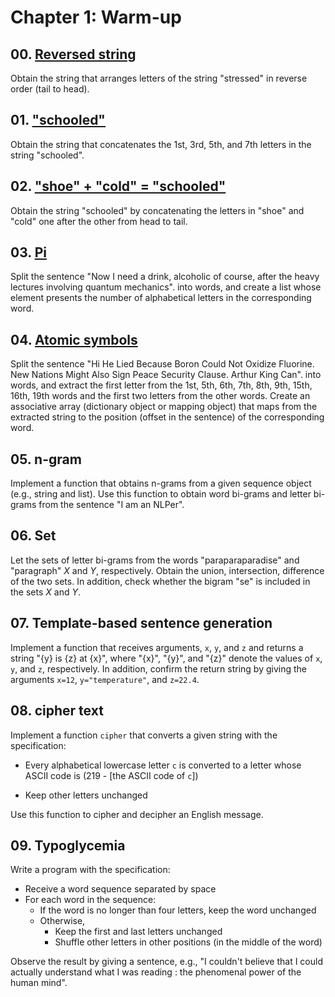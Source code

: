 # Chapter 1: Warm-up

## 00. [Reversed string](./ex00.ts)

Obtain the string that arranges letters of the string "stressed" in reverse order (tail to head).

## 01. ["schooled"](./ex01.ts)

Obtain the string that concatenates the 1st, 3rd, 5th, and 7th letters in the string "schooled".

## 02. ["shoe" + "cold" = "schooled"](./ex02.ts)

Obtain the string "schooled" by concatenating the letters in "shoe" and "cold" one after the other from head to tail.

## 03. [Pi](./ex03.ts)

Split the sentence "Now I need a drink, alcoholic of course, after the heavy lectures involving quantum mechanics". into words, and create a list whose element presents the number of alphabetical letters in the corresponding word.

## 04. [Atomic symbols](./ex04.ts)

Split the sentence "Hi He Lied Because Boron Could Not Oxidize Fluorine. New Nations Might Also Sign Peace Security Clause. Arthur King Can". into words, and extract the first letter from the 1st, 5th, 6th, 7th, 8th, 9th, 15th, 16th, 19th words and the first two letters from the other words. Create an associative array (dictionary object or mapping object) that maps from the extracted string to the position (offset in the sentence) of the corresponding word.

## 05. n-gram

Implement a function that obtains n-grams from a given sequence object (e.g., string and list). Use this function to obtain word bi-grams and letter bi-grams from the sentence "I am an NLPer".

## 06. Set

Let the sets of letter bi-grams from the words "paraparaparadise" and "paragraph" $X$ and $Y$, respectively. Obtain the union, intersection, difference of the two sets. In addition, check whether the bigram "se" is included in the sets $X$ and $Y$.

## 07. Template-based sentence generation

Implement a function that receives arguments, `x`, `y`, and `z` and returns a string "{y} is {z} at {x}", where "{x}", "{y}", and "{z}" denote the values of `x`, `y`, and `z`, respectively. In addition, confirm the return string by giving the arguments `x=12`, `y="temperature"`, and `z=22.4`.

## 08. cipher text

Implement a function `cipher` that converts a given string with the specification:

- Every alphabetical lowercase letter `c` is converted to a letter whose ASCII code is (219 - [the ASCII code of `c`])

- Keep other letters unchanged

Use this function to cipher and decipher an English message.

## 09. Typoglycemia

Write a program with the specification:

- Receive a word sequence separated by space
- For each word in the sequence:
  - If the word is no longer than four letters, keep the word unchanged
  - Otherwise,
    - Keep the first and last letters unchanged
    - Shuffle other letters in other positions (in the middle of the word)

Observe the result by giving a sentence, e.g., "I couldn't believe that I could actually understand what I was reading : the phenomenal power of the human mind".

